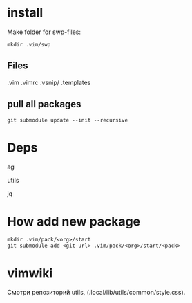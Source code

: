 # install

Make folder for swp-files:

```
mkdir .vim/swp
```

## Files

.vim
.vimrc
.vsnip/
.templates

## pull all packages

```
git submodule update --init --recursive
```

# Deps

ag

utils

jq

# How add new package

```
mkdir .vim/pack/<org>/start
git submodule add <git-url> .vim/pack/<org>/start/<pack>
```

# vimwiki

Смотри репозиторий utils, (.local/lib/utils/common/style.css).

